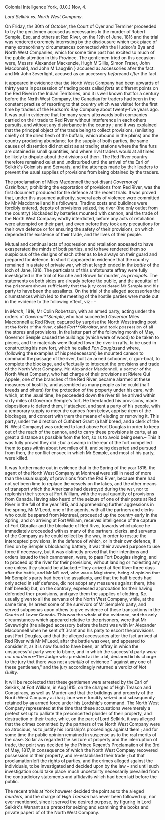 Colonial Intelligence York, (U.C.) Nov,
                    4.*Lord Selkirk vs. North West Company*.On Friday, the 30th of October, the Court of Oyer and Terminer proceeded to
                    try the gentlemen accused as necessaries to the murder of Robert Semple,
                    Esq. and others at Red River, on the 19th of June, 1816 and the trial
                    was rendered extremely interesting by the disclousure which took place of
                    many extraordinary circumstances connected with the Hudson's Bya
                    and North West Companies, which for some time past has excited so much
                    of the public attention in this Province. The gentlemen tried on
                    this occasion were, Messrs. Alexander Mackenzie, Hugh M'Gillis,
                    Simon Fraser, John Macdonald, and John M'Laughlin } accused
                    as accessories after the fact. and Mr John Severlight, accused as an
                    accessory *before*and *after* the fact.It appeared in evidence that the North West Company had been
                    upwards of thirty years in possession of trading posts called *forts* at different points on the Red River in the
                    Indian Territories, and it is well known that for a century before the
                    North West Company, the Canadian for traders had been in the
                        constant practise of resorting to that country which was
                    visited for the first time by traders of the Hudson's Bay Company
                    about twenty-five years ago. It was put in evidence that for many years
                    afterwards both companies carried on their trade to Red River without
                    interference in each others pursuits, and without any disturbance in
                    the country ; and it was explained that the principal object of the trade
                    being to collect provisions, (enlisting chiefly of the dried
                    flesh of the buffalo, which abound in the plains) and the
                    country producing abundance for the supply of both parties, the
                    same causes of dissention did not exist as at trading stations where
                    the fine furs are obtained in small quantities, and where rival
                    traders would at all times be likely to dispute about the divisions of
                    them. The Red River country therefore remained quiet and undisturbed until the arrival of the Earl of Selkirk's Colonists and
                    Servants, and the attempts made by their leaders to prevent the usual
                    supplies of provisions from being obtained by the traders.The proclamation of Miles Macdonnell the soi-disant *Governor of Ossinibour*, prohibiting the exportation of provisions from Red River, was the first document produced for the defence at the recent trials. It was
                    proved that, under this assumed authority, several acts of violence were
                    committed by Mr Macdonnell and his followers. Trading posts and buildings
                    were forcibly entered, depots of provisions seized, the river
                    (the only outlet from the country) blockaded by batteries mounted with
                    cannon, and the trade of the North West Company wholly interdicted, before
                    any acts of retaliation were attempted on their part, and even before they took any precautions for their own defence or for
                    ensuring the safety of their provisions, on which depended the existence of
                    their trade, and the lives of their people.Mutual and continual acts of aggression and retaliation appeared
                    to have exasperated the minds of both parties, and to have rendered them so
                    suspicious of the designs of each other as to be always on their guard
                    and prepared for defence. In short it appeared in evidence that the
                    country remained in a state of private war, which at length
                    ended in the *battle* of the loch of Jane, 1816. The
                    particulars of this unfortunate affray were fully investigated
                    in the trial of Bouche and Brown for murder, as *principals*. The statements on both sides are already
                    before the public, and the acquittal of the prisoners shows sufficiently
                    that the jury considered Mr Semple and his party to have been the
                    assailants. On the trial of the alleged accessories the cirumstances which
                    led to the meeting of the hostile parties were made out in the
                    evidence to the following effect, viz : –In *March*, 1816, Mr Colin Robertson, with an armed
                    party, acting under the orders of *Governor**Semple*, who had succeeded *Governor* Miles Macdonnell at Red River, captured by surprise the
                    North West trading post at the forks of the river, called *Fort**Gibraltar*, and took possession of all the stores and
                    provisions. In the latter part of the following month of May, Governor
                    Semple caused the buildings (which were of wood) to be taken to pieces, and
                    the materials were floated fown the river in rafts, to be used in constructing his new fort, which he called *Fort
                        Douglas*and where, (following the examples of his predecessors) he mounted
                    cannon to command the passage of the river, built an armed schooner, or
                    gun-boat, to complete the blockage, and effectually to intercept the provisions and trade of the North West Company. Mr. Alexander Macdonnell, a
                    partner of the North West Company, who had charge of their provisions at
                        Riviere Qui Appele, one of the branches of the Red River,
                    became alarmed at these measures of hostility, and assembled as many people as he could (half breeds and others) for the
                    protection of the property under his care, with which, at the usual time,
                    he proceeded down the river till he arrived within sixty miles of Governor
                    Semple's fort. He then landed his provisions, made dispositions to
                    defend them, if attacked, and sent a party of his people, with a temporary
                    supply to meet the canoes from below, apprise them of the blockages,
                    and concert with them the means of eluding or removing it.
                    This party, under the direction of Cuthbert Grant (a half breed,
                    and a clerk of the N. West Company) was ordered to land above Fort Douglas
                    in order to keep out of the reach of the cannon, and to carry these
                    provisions in carts, at as great a distance as possible from the fort, so
                    as to avoid being seen.– This it was fully proved they did ; but a
                    swamp in the rear of the fort compelled them to pass within about two
                    miles of it, and being deserted and pursued from then, the conflict ensued
                    in which Mr Semple, and most of his party, were killed.It was further made out in evidence that in the Spring of the year 1816, the
                    agent of the North West Company at Montreal were still in need of more than
                    the usual supply of provisions from the Red River, because
                    there had not yet been time to replace the vessels on the lakes,
                    and the other means of transport which the Americans had destroyed during
                    the war, nor to replenish their stores at Fort William, with the usual
                    quantity of provisions from Canada. Having also heard of the seizure of one
                    of their posts at Red River in the fall of the year 1815, and apprehending
                    further aggressions in the spring, Mr M'Leod, one of the agents, with
                    all the partners and clerks who could be spared from Montreal, proceeded up
                    the country early in the Spring, and on arriving at Fort William,
                    received intelligence of the capture of Fort Gibraltar and the
                    blockade of Red River, towards which place he immediately proceeded with as
                    many of the partners, clerks, and servants of the Company as he
                    could collect by the way, in order to rescue the intercepted
                    provisions, in the defence of which, or in their own defence, if fired
                    on by Semple's blockading battery, it was their avowed purpose to use force
                    if necessary, but it was distinctly proved that their intentions and orders
                    issued to their cannonmen, were, to pass Fort Douglas singing, and to
                    proceed up the river for their provisions, without landing or
                    molesting any one unless they should be attacked.–They arrived at
                    Red River three days after the battle, and Mr M'Leod, who was a
                    Magistrate, being of opinion that Mr Semple's party had been the
                    assailants, and that the half breeds had only acted in self defence, did
                    not adopt any measures against them, (the half breeds) but, on the
                    contrary, expressed approbation for their having defended their
                    provisions, and gave them the supplies of clothing, &c. usually
                    given to all the servants of the North West Company, while, at the same
                    time, he arrest some of the survivors of Mr Semple's party, and served
                        subpoenas upon others to give evidence of these transactions
                    in the Courts of Lower Canada. This was the whole of the evidence, and the only circumstances which
                    appeared relative to the prisoners, were that Mr Sevewright (the alleged
                    accessory before the fact) was with Mr Alexander Macdonnell when he
                    sent off Grant and his party to escort the provisions past Fort
                    Douglas, and that the alleged accessaries after the fact arrived at Red
                    River with Mr M'Leod, after the battle was over, and appeared to consider
                    it, as it is now found to have been, an affray in which the
                    unsuccessful party were to blame, and in which the successful party
                        *were not murderers*–The Judge who presided
                    at the trial, declared in his charge to the jury that there was not a *scintilla* of evidence " against any one of these
                    gentlemen," and the jury accordinagly returned a verdict of *Not Guilty*.It will be recollected that these gentlemen were arrested by the
                    Earl of Selkirk, at Fort William, in Aug 1815, on the charges of High
                    Treason and Conspiracy, as well as Murder–and that the
                    buildings and property of the North West Company at that place were
                    forcibly seized and subsequently retained by an armed force under his
                    Lordship's command. The North West Company represented at the time that
                    these accusations were merely a pretext set up to palliate the
                    preconcerted plunder of their property, and destruction of their
                    trade, while, on the part of Lord Selkirk, it was alleged that the crimes
                    committed by the partners of the North West Company were so atrocious, as
                    to justify his Lordship's proceedings against them ; and for some time
                    the public opinion remained in suspense as to the real merits of the case.
                    So far as regarded the seizure of property and the interruption of trade,
                    the point was decided by the Prince Regent's Proclamation
                    of the 3rd of May, 1817, in consequence of which the North West Company
                    recovered possession of their property, and re-established their trade ;
                    but that proclamation left the rights of parties, and the crimes
                    alleged against the individuals, to be investigated and decided upon by the
                    law – and until such investigation could take place, much
                    uncertainty necessarily prevailed from the contradictory statements and
                        affidavits which had been laid before the public.The recent trials at York however decided the point as to the alleged *murders*, and the charge of *High
                        Treason* has never been followed up, nor ever mentioned, since it
                    served the desired purpose, by figuring in Lord Selkirk's Warrant as a
                    pretext for seizing and examining the books and private papers of of
                    the North West Company.